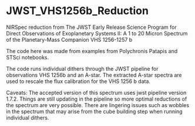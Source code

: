 # JWST_VHS1256b_Reduction
NIRSpec reduction from The JWST Early Release Science Program for Direct Observations of Exoplanetary Systems II: A 1 to 20 Micron Spectrum of the Planetary-Mass Companion VHS 1256-1257 b

The code here was made from examples from Polychronis Patapis and STSci notebooks. 

The code runs individual dithers through the JWST pipeline for observations VHS 1256b and an A-star. The extracted A-star spectra are used to rescale the flux calibration for the VHS 1256 b data.

Caveats:
The accepted version of this spectrum uses jwst pipeline version 1.7.2. Things are still updating in the pipeline so more optimal reductions of the spectrum are very possible. There are lingering issues such as wobbles in the spectrum that may arise from the cube building step when running individual dithers.
